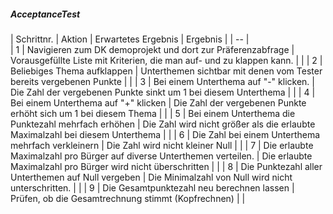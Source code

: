 ##### AcceptanceTest  
| Schrittnr. | Aktion | Erwartetes Ergebnis | Ergebnis |
| -- |  
| 1 | Navigieren zum DK demoprojekt und dort zur Präferenzabfrage | Vorausgefüllte Liste mit Kriterien, die man auf- und zu klappen kann. | |
| 2 | Beliebiges Thema aufklappen | Unterthemen sichtbar mit denen vom Tester bereits vergebenen Punkte | |
| 3 | Bei einem Unterthema auf "-" klicken. | Die Zahl der vergebenen Punkte sinkt um 1 bei diesem Unterthema | |
| 4 | Bei einem Unterthema auf "+" klicken | Die Zahl der vergebenen Punkte erhöht sich um 1 bei diesem Thema | |
| 5 | Bei einem Unterthema die Punktezahl mehrfach erhöhen | Die Zahl wird nicht größer als die erlaubte Maximalzahl bei diesem Unterthema | |
| 6 | Die Zahl bei einem Unterthema mehrfach verkleinern | Die Zahl wird nicht kleiner Null | |
| 7 | Die erlaubte Maximalzahl pro Bürger auf diverse Unterthemen verteilen. | Die erlaubte Maximalzahl pro Bürger wird nicht überschritten | |
| 8 | Die Punktezahl aller Unterthemen auf Null vergeben | Die Minimalzahl von Null wird nicht unterschritten. | |
| 9 | Die Gesamtpunktezahl neu berechnen lassen | Prüfen, ob die Gesamtrechnung stimmt (Kopfrechnen) | |
